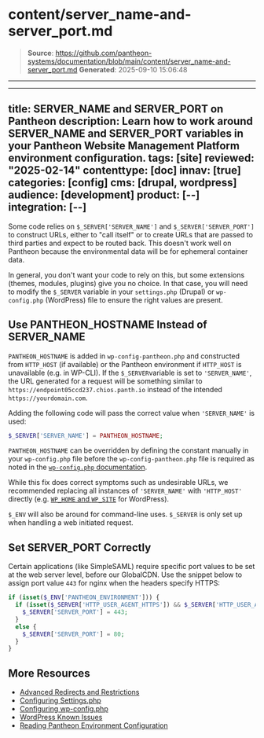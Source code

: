 # content/server_name-and-server_port.md

> **Source**: https://github.com/pantheon-systems/documentation/blob/main/content/server_name-and-server_port.md
> **Generated**: 2025-09-10 15:06:48

---

---
title: SERVER_NAME and SERVER_PORT on Pantheon
description: Learn how to work around SERVER_NAME and SERVER_PORT variables in your Pantheon Website Management Platform environment configuration.
tags: [site]
reviewed: "2025-02-14"
contenttype: [doc]
innav: [true]
categories: [config]
cms: [drupal, wordpress]
audience: [development]
product: [--]
integration: [--]
---

Some code relies on `$_SERVER['SERVER_NAME']` and `$_SERVER['SERVER_PORT']` to construct URLs, either to "call itself" or to create URLs that are passed to third parties and expect to be routed back. This doesn't work well on Pantheon because the environmental data will be for ephemeral container data.

In general, you don't want your code to rely on this, but some extensions (themes, modules, plugins) give you no choice. In that case, you will need to modify the `$_SERVER` variable in your `settings.php` (Drupal) or `wp-config.php` (WordPress) file to ensure the right values are present.

## Use PANTHEON_HOSTNAME Instead of SERVER_NAME

`PANTHEON_HOSTNAME` is added in `wp-config-pantheon.php` and constructed from `HTTP_HOST` (if available) or the Pantheon environment if `HTTP_HOST` is unavailable (e.g. in WP-CLI). If the `$_SERVER`variable is set to `'SERVER_NAME'`, the URL generated for a request will be something similar to `https://endpoint05ccd237.chios.panth.io` instead of the intended `https://yourdomain.com`.

Adding the following code will pass the correct value when `'SERVER_NAME'` is used:

```php
$_SERVER['SERVER_NAME'] = PANTHEON_HOSTNAME;
```

`PANTHEON_HOSTNAME` can be overridden by defining the constant manually in your `wp-config.php` file before the `wp-config-pantheon.php` file is required as noted in the [`wp-config.php` documentation](/guides/php/wp-config-php#how-can-i-override-the-default-pantheon_hostname-value).

While this fix does correct symptoms such as undesirable URLs, we recommended replacing all instances of `'SERVER_NAME'` with `'HTTP_HOST'` directly (e.g. [`WP_HOME` and `WP_SITE`](https://github.com/pantheon-systems/WordPress/blob/default/wp-config-pantheon.php#L52) for WordPress).

<Alert title="Note" type="info">

`$_ENV` will also be around for command-line uses. `$_SERVER` is only set up when handling a web initiated request.

</Alert>

## Set SERVER_PORT Correctly

Certain applications (like SimpleSAML) require specific port values to be set at the web server level, before our GlobalCDN. Use the snippet below to assign port value `443` for nginx when the headers specify HTTPS:

```php
if (isset($_ENV['PANTHEON_ENVIRONMENT'])) {
  if (isset($_SERVER['HTTP_USER_AGENT_HTTPS']) && $_SERVER['HTTP_USER_AGENT_HTTPS'] === 'ON') {
    $_SERVER['SERVER_PORT'] = 443;
  }
  else {
    $_SERVER['SERVER_PORT'] = 80;
  }
}
```

## More Resources

- [Advanced Redirects and Restrictions](/guides/redirect/advanced)
- [Configuring Settings.php](/guides/php/settings-php)
- [Configuring wp-config.php](/guides/php/wp-config-php)
- [WordPress Known Issues](/wordpress-known-issues)
- [Reading Pantheon Environment Configuration](/guides/environment-configuration/read-environment-config)
